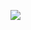![](https://static.wikia.nocookie.net/among-us-wiki/images/3/31/Red.png/revision/latest?cb=20211122214947)
